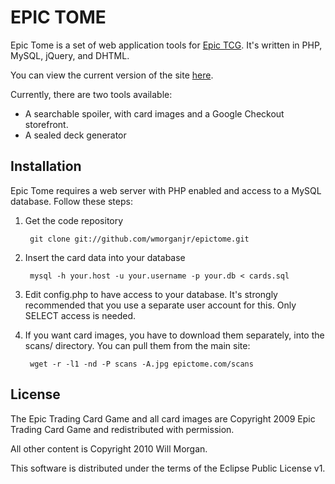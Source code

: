EPIC TOME
=========

Epic Tome is a set of web application tools for [Epic TCG](http://epictcg.com).
It's written in PHP, MySQL, jQuery, and DHTML.

You can view the current version of the site [here](http://epictome.com).

Currently, there are two tools available:

* A searchable spoiler, with card images and a Google Checkout storefront.
* A sealed deck generator

Installation
------------

Epic Tome requires a web server with PHP enabled and access to a MySQL
database. Follow these steps:

1. Get the code repository

        git clone git://github.com/wmorganjr/epictome.git

2. Insert the card data into your database

        mysql -h your.host -u your.username -p your.db < cards.sql

3. Edit config.php to have access to your database. It's strongly recommended
that you use a separate user account for this. Only SELECT access is needed.

4. If you want card images, you have to download them separately, into the
scans/ directory. You can pull them from the main site:

        wget -r -l1 -nd -P scans -A.jpg epictome.com/scans

License
-------

The Epic Trading Card Game and all card images are Copyright 2009 Epic Trading Card Game and redistributed with permission.

All other content is Copyright 2010 Will Morgan. 

This software is distributed under the terms of the Eclipse Public License v1.


